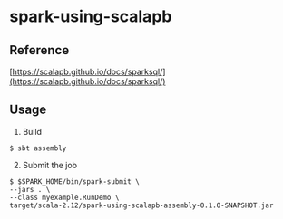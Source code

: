 # spark-using-scalapb

## Reference
[https://scalapb.github.io/docs/sparksql/](https://scalapb.github.io/docs/sparksql/)

## Usage

1. Build

```shell
$ sbt assembly

```

2. Submit the job

```shell
$ $SPARK_HOME/bin/spark-submit \
--jars . \
--class myexample.RunDemo \
target/scala-2.12/spark-using-scalapb-assembly-0.1.0-SNAPSHOT.jar

```
